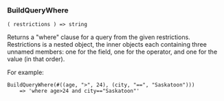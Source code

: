 ### BuildQueryWhere

``` suneido
( restrictions ) => string
```

Returns a "where" clause for a query from the given restrictions.  Restrictions is a
nested object, the inner objects each containing three unnamed members: one for the
field, one for the operator, and one for the value (in that order).

For example:

``` suneido
BuildQueryWhere(#((age, ">", 24), (city, "==", "Saskatoon")))
    => 'where age>24 and city=="Saskatoon"'
```